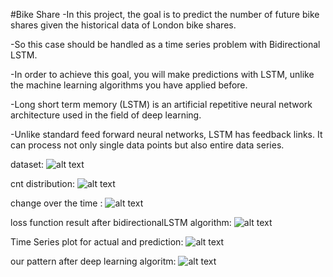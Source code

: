 #Bike Share
-In this project, the goal is to predict the number of future bike shares given the historical data of London bike shares.

-So this case should be handled as a time series problem with Bidirectional LSTM.

-In order to achieve this goal, you will make predictions with LSTM, unlike the machine learning algorithms you have applied before. 

-Long short term memory (LSTM) is an artificial repetitive neural network architecture used in the field of deep learning. 

-Unlike standard feed forward neural networks, LSTM has feedback links. It can process not only single data points but also entire data series.


dataset:
![alt text](https://github.com/zeki07k/Demand_prediction_TimeSeries_LSTM/blob/main/images/df.png?raw=true)

cnt distribution:
![alt text](https://github.com/zeki07k/Demand_prediction_TimeSeries_LSTM/blob/main/images/cnt.png?raw=true)

change over the time :
![alt text](https://github.com/zeki07k/Demand_prediction_TimeSeries_LSTM/blob/main/images/changeoverthetime.png?raw=true)

loss function result after bidirectionalLSTM algorithm:
![alt text](https://github.com/zeki07k/Demand_prediction_TimeSeries_LSTM/blob/main/images/loss.png?raw=true)

Time Series plot for actual and prediction:
![alt text](https://github.com/zeki07k/Demand_prediction_TimeSeries_LSTM/blob/main/images/actual-pred.png?raw=true)

our pattern after deep learning algoritm:
![alt text](https://github.com/zeki07k/Demand_prediction_TimeSeries_LSTM/blob/main/images/pattern.png?raw=true)
